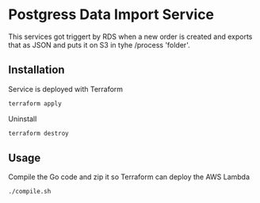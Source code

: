 # Postgress Data Import Service

This services got triggert by RDS when a new order is created and exports that as JSON and puts it on S3 in tyhe /process 'folder'. 

## Installation

Service is deployed with Terraform

```bash
terraform apply
```
Uninstall

```bash
terraform destroy
```

## Usage

Compile the Go code and zip it so Terraform can deploy the AWS Lambda

```bash
./compile.sh